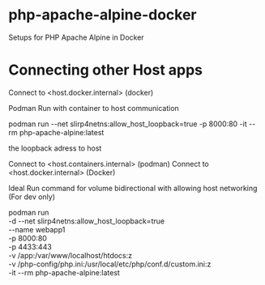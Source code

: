 # php-apache-alpine-docker
Setups for PHP Apache Alpine in Docker


# Connecting other Host apps

Connect to <host.docker.internal> (docker)

Podman Run with container to host communication

podman run --net slirp4netns:allow_host_loopback=true -p 8000:80 -it --rm php-apache-alpine:latest

the loopback adress to host

Connect to <host.containers.internal> (podman)
Connect to <host.docker.internal> (Docker)


Ideal Run command for volume bidirectional with allowing host networking (For dev only)

podman run \
-d --net slirp4netns:allow_host_loopback=true \
--name webapp1 \
-p 8000:80 \
-p 4433:443 \
-v /app:/var/www/localhost/htdocs:z \
-v /php-config/php.ini:/usr/local/etc/php/conf.d/custom.ini:z  \
-it --rm php-apache-alpine:latest
